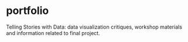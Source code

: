 # portfolio
Telling Stories with Data: data visualization critiques, workshop materials and information related to final project.

